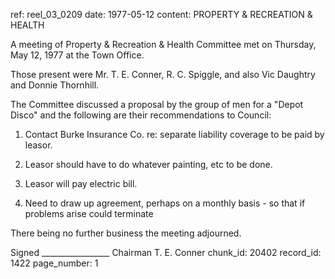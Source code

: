 ref: reel_03_0209
date: 1977-05-12
content: PROPERTY & RECREATION & HEALTH

A meeting of Property & Recreation & Health Committee met on Thursday, May 12, 1977 at the Town Office.

Those present were Mr. T. E. Conner, R. C. Spiggle, and also Vic Daughtry and Donnie Thornhill.

The Committee discussed a proposal by the group of men for a "Depot Disco" and the following are their recommendations to Council:

1. Contact Burke Insurance Co. re: separate liability coverage to be paid by leasor.

2. Leasor should have to do whatever painting, etc to be done.

3. Leasor will pay electric bill.

4. Need to draw up agreement, perhaps on a monthly basis - so that if problems arise could terminate

There being no further business the meeting adjourned.

Signed _________________ Chairman
T. E. Conner
chunk_id: 20402
record_id: 1422
page_number: 1

